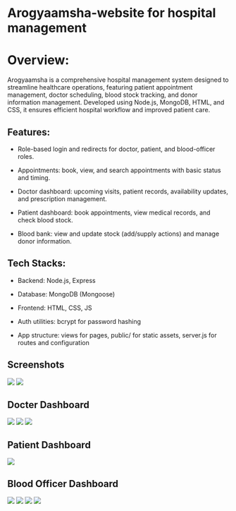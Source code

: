 # Arogyaamsha-website for hospital management

# Overview:
Arogyaamsha is a comprehensive hospital management system designed to streamline healthcare operations, featuring patient appointment management, doctor scheduling, blood stock tracking, and donor information management. Developed using Node.js, MongoDB, HTML, and CSS, it ensures efficient hospital workflow and improved patient care.

## Features:

- Role-based login and redirects for doctor, patient, and blood-officer roles.

- Appointments: book, view, and search appointments with basic status and timing.

- Doctor dashboard: upcoming visits, patient records, availability updates, and       prescription management.

- Patient dashboard: book appointments, view medical records, and check blood stock.

- Blood bank: view and update stock (add/supply actions) and manage donor information.

## Tech Stacks:

- Backend: Node.js, Express

- Database: MongoDB (Mongoose)

- Frontend: HTML, CSS,  JS

- Auth utilities: bcrypt for password hashing

- App structure: views for pages, public/ for static assets, server.js for routes and configuration

## Screenshots
<img src="./a11.png"></img>
<img src="./a12.png"></img>

## Docter Dashboard
<img src="./a1.png"></img>
<img src="./a2.png"></img>
<img src="./a3.png"></img>

## Patient Dashboard
<img src="./a4.png"></img>

## Blood Officer Dashboard
<img src="./a5.png"></img>
<img src="./a6.png"></img>
<img src="./a7.png"></img>
<img src="./a8.png"></img>




